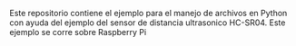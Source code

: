 Este repositorio contiene el ejemplo para el manejo de archivos en Python con ayuda del ejemplo del sensor de distancia ultrasonico HC-SR04. Este ejemplo se corre sobre Raspberry Pi 